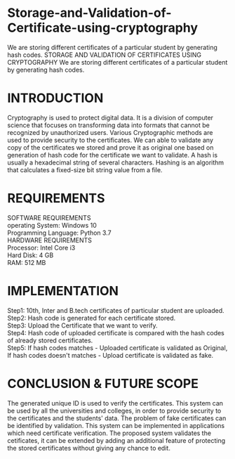 # Storage-and-Validation-of-Certificate-using-cryptography
We are storing different certificates of a particular student by generating hash codes.
STORAGE AND VALIDATION OF CERTIFICATES USING CRYPTOGRAPHY
We are storing different certificates of a particular student by generating hash codes.

# INTRODUCTION
Cryptography is used to protect digital data. It is a division of computer science that focuses on transforming data into formats that cannot be recognized by unauthorized users.
Various Cryptographic methods are used to provide security to the certificates.
We can able to validate any copy of the certificates we stored and prove it as original one based on generation of hash code for the certificate we want to validate.
A hash is usually a hexadecimal string of several characters. Hashing is an algorithm that calculates a fixed-size bit string value from a file.

# REQUIREMENTS
SOFTWARE REQUIREMENTS    
operating System: Windows 10                                                                            
Programming Language: Python 3.7                                                                                                                                                                               
HARDWARE REQUIREMENTS                                                      
Processor: Intel Core i3                                                       
Hard Disk: 4 GB                                                                                              
RAM: 512 MB                                                                             

# IMPLEMENTATION
Step1: 10th, Inter and B.tech certificates of particular student are uploaded.                    
Step2: Hash code is generated for each certificate stored.                                    
Step3: Upload the Certificate that we want to verify.                          
Step4: Hash code of uploaded certificate is compared with the hash codes of already stored certificates.                    
Step5: If hash codes matches - Uploaded certificate is validated as Original,                                                
                              If hash codes doesn't matches - Upload certificate is validated as fake.

# CONCLUSION & FUTURE SCOPE 
The generated unique ID is used to verify the certificates.
This system can be used by all the universities and colleges, in order to provide security to the certificates and the students' data.
The problem of fake certificates can be identified by validation.
This system can be implemented in applications which need certificate verification.
The proposed system validates the cetificates, it can be extended by adding an additional feature of protecting the stored certificates without giving any chance to edit.
